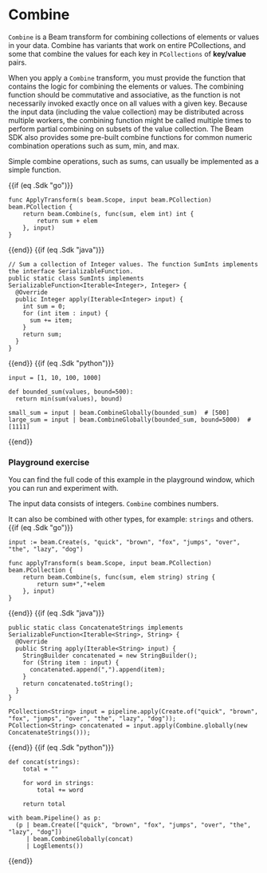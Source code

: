 <!--
Licensed under the Apache License, Version 2.0 (the "License");
you may not use this file except in compliance with the License.
You may obtain a copy of the License at

http://www.apache.org/licenses/LICENSE-2.0

Unless required by applicable law or agreed to in writing, software
distributed under the License is distributed on an "AS IS" BASIS,
WITHOUT WARRANTIES OR CONDITIONS OF ANY KIND, either express or implied.
See the License for the specific language governing permissions and
limitations under the License.
-->

# Combine

`Combine` is a Beam transform for combining collections of elements or values in your data. Combine has variants that work on entire PCollections, and some that combine the values for each key in `PCollections` of **key/value** pairs.

When you apply a `Combine` transform, you must provide the function that contains the logic for combining the elements or values. The combining function should be commutative and associative, as the function is not necessarily invoked exactly once on all values with a given key. Because the input data (including the value collection) may be distributed across multiple workers, the combining function might be called multiple times to perform partial combining on subsets of the value collection. The Beam SDK also provides some pre-built combine functions for common numeric combination operations such as sum, min, and max.

Simple combine operations, such as sums, can usually be implemented as a simple function.

{{if (eq .Sdk "go")}}
```
func ApplyTransform(s beam.Scope, input beam.PCollection) beam.PCollection {
	return beam.Combine(s, func(sum, elem int) int {
		return sum + elem
	}, input)
}
```
{{end}}
{{if (eq .Sdk "java")}}
```
// Sum a collection of Integer values. The function SumInts implements the interface SerializableFunction.
public static class SumInts implements SerializableFunction<Iterable<Integer>, Integer> {
  @Override
  public Integer apply(Iterable<Integer> input) {
    int sum = 0;
    for (int item : input) {
      sum += item;
    }
    return sum;
  }
}
```
{{end}}
{{if (eq .Sdk "python")}}
```
input = [1, 10, 100, 1000]

def bounded_sum(values, bound=500):
  return min(sum(values), bound)

small_sum = input | beam.CombineGlobally(bounded_sum)  # [500]
large_sum = input | beam.CombineGlobally(bounded_sum, bound=5000)  # [1111]
```
{{end}}
### Playground exercise

You can find the full code of this example in the playground window, which you can run and experiment with.

The input data consists of integers. `Combine` combines numbers.

It can also be combined with other types, for example: `strings` and others.
{{if (eq .Sdk "go")}}
```
input := beam.Create(s, "quick", "brown", "fox", "jumps", "over", "the", "lazy", "dog")

func applyTransform(s beam.Scope, input beam.PCollection) beam.PCollection {
	return beam.Combine(s, func(sum, elem string) string {
		return sum+","+elem
	}, input)
}
```
{{end}}
{{if (eq .Sdk "java")}}
```
public static class ConcatenateStrings implements SerializableFunction<Iterable<String>, String> {
  @Override
  public String apply(Iterable<String> input) {
    StringBuilder concatenated = new StringBuilder();
    for (String item : input) {
      concatenated.append(",").append(item);
    }
    return concatenated.toString();
  }
}

PCollection<String> input = pipeline.apply(Create.of("quick", "brown", "fox", "jumps", "over", "the", "lazy", "dog"));
PCollection<String> concatenated = input.apply(Combine.globally(new ConcatenateStrings()));
```
{{end}}
{{if (eq .Sdk "python")}}
```
def concat(strings):
    total = ""

    for word in strings:
        total += word

    return total

with beam.Pipeline() as p:
  (p | beam.Create(["quick", "brown", "fox", "jumps", "over", "the", "lazy", "dog"])
     | beam.CombineGlobally(concat)
     | LogElements())
```
{{end}}